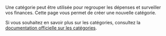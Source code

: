 Une catégorie peut être utilisée pour regrouper les dépenses et surveiller vos finances. Cette page vous permet de créer une nouvelle catégorie.

Si vous souhaitez en savoir plus sur les catégories, consultez la [documentation officielle sur les catégories](https://docs.firefly-iii.org/concepts/categories).